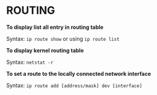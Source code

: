 # ROUTING

**To display list all entry in routing table**

 Syntax: `ip route show` or using `ip route list`
 
 
**To display kernel routing table**
 
 Syntax: `netstat -r`
 
 
**To set a route to the locally connected network interface**

 Syntax: `ip route add [address/mask] dev [interface]`
